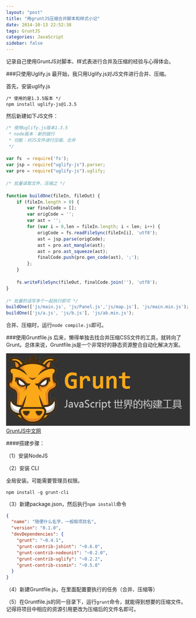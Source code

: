 ```yaml
---
layout: "post"
title: "用gruntJS压缩合并脚本和样式小记"
date: 2014-10-13 22:52:38
tags: GruntJS
categories: JavaScript
sidebar: false
---
```


记录自己使用GruntJS对脚本、样式表进行合并及压缩的经验与心得体会。

<!-- more -->

###只使用Uglify.js
最开始，我只用Uglify.js对JS文件进行合并、压缩。

首先，安装uglify.js

```
/* 使用的是1.3.5版本 */
npm install uglify-js@1.3.5
```

然后新建如下JS文件：

``` javascript 命名为compile.js
/* 使用uglify.js版本1.3.5
 * node版本：新的就行
 * 功能：对JS文件进行压缩、合并
 */

var fs  = require('fs'); 
var jsp = require("uglify-js").parser;
var pro = require("uglify-js").uglify;

/* 批量读取文件，压缩之 */

function buildOne(fileIn, fileOut) {
    if (fileIn.length > 0) {
        var finalCode = [];
        var origCode = '';
        var ast = '';
        for (var i = 0,len = fileIn.length; i < len; i++) {
            origCode = fs.readFileSync(fileIn[i], 'utf8');
            ast = jsp.parse(origCode); 
            ast = pro.ast_mangle(ast); 
            ast = pro.ast_squeeze(ast);
            finalCode.push(pro.gen_code(ast), ';');
        };
    }

    fs.writeFileSync(fileOut, finalCode.join(''), 'utf8');
}

/* 批量的话写多个一起执行即可 */
buildOne(['js/main.js', 'js/Panel.js','js/map.js'], 'js/main.min.js');
buildOne(['js/a.js', 'js/b.js'], 'js/ab.min.js');
```

合并、压缩时，运行`node compile.js`即可。

###使用Gruntfile.js
后来，懒得单独去找合并压缩CSS文件的工具，就转向了Grunt。总体来说，Gruntfile.js是一个非常好的静态资源整合自动化解决方案。

<img src="/images/blog/javascript/201411/gruntjs-home.jpg">
<a href="http://www.gruntjs.net/" target="_blank">GruntJS中文网</a>

####搭建步骤：

（1）安装NodeJS

（2）安装 CLI

全局安装。可能需要管理员权限。

```
npm install -g grunt-cli
```

（3）新建package.json，然后执行`npm install`命令

```json package.json
{
  "name": "随便什么名字，一般取项目名",
  "version": "0.1.0",
  "devDependencies": {
    "grunt": "~0.4.1",
    "grunt-contrib-jshint": "~0.6.0",
    "grunt-contrib-nodeunit": "~0.2.0",
    "grunt-contrib-uglify": "~0.2.2",
    "grunt-contrib-cssmin": "~0.5.0"
  }
}
```

（4）新建Gruntfile.js，在里面配置要执行的任务（合并、压缩等）

（5）在Gruntfile.js的同一目录下，运行`grunt`命令，就能得到想要的压缩文件。记得将项目中相应的资源引用更改为压缩后的文件名即可。